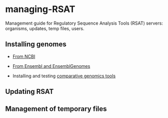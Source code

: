 # managing-RSAT

Management guide for Regulatory Sequence Analysis Tools (RSAT) servers: organisms, updates, temp files, users.

## Installing genomes


- [From NCBI](genome_installation/install_organisms_from_ncbi.html)
- [From Ensembl and EnsemblGenomes](genome_installation/install_organisms_from_ensembl.html)

- Installing and testing [comparative genomics tools](comparative_genomics/comparative_genomics.html)

## Updating RSAT

## Management of temporary files

